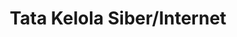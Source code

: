 ---
layout:   certificate
title:    "Tata Kelola Siber/Internet"
slug:     ictwatch-tatakelola
category: ictwatch
issuer:   "ICT Watch"
---